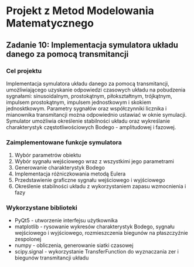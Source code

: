 # Projekt z Metod Modelowania Matematycznego 
## Zadanie 10: Implementacja symulatora układu danego za pomocą transmitancji
### Cel projektu
Implementacja symulatora układu danego za pomocą transmitancji, umożliwiającego uzyskanie odpowiedzi czasowych układu na pobudzenia sygnałami: sinusoidalnym, prostokątnym, piłokształtnym, trójkątnym, impulsem prostokątnym, impulsem jednostkowym i skokiem jednosktkowym. Parametry sygnałów oraz współczynniki licznika i mianownika transmitancji można odpowiednio ustawiać w oknie symulacji. Symulator  umożliwia określenie stabilności układu oraz wykreślanie charakterystyk częstotliwościowych Bodego - amplitudowej i fazowej.

### Zaimplementowane funkcje symulatora
1. Wybór parametrów obiektu
2. Wybór sygnału wejściowego wraz z wszystkimi jego parametrami
3. Generowanie charakterystyk Bodego
4. Implementacja różniczkowania metodą Eulera
5. Przedstawienie graficzne sygnału wejściowego i wyjściowego
6. Określenie stabilności układu z wykorzystaniem zapasu wzmocnienia i fazy

### Wykorzystane biblioteki
* PyQt5 - utworzenie interfejsu użytkownika
* matplotlib - rysowanie wykresów charakterystyk Bodego, sygnału wejściowego i wyjściowego, rozmieszczenia biegunów na płaszczyźnie zespolonej
* numpy - obliczenia, generowanie siatki czasowej
* scipy.signal - wykorzystanie TransferFunction do wyznaczania zer i biegunów transmitancji układu
